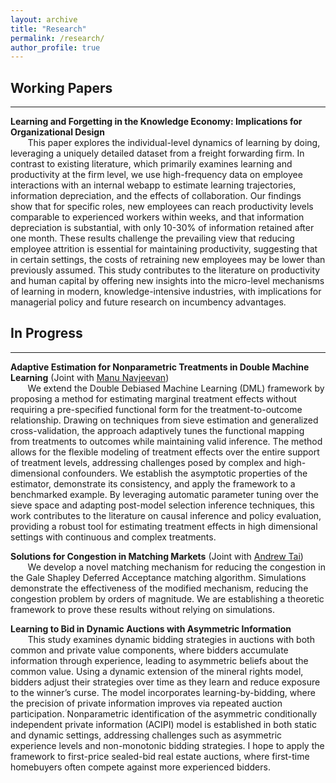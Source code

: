 ```yaml
---
layout: archive
title: "Research"
permalink: /research/
author_profile: true
---
```


## Working Papers
---
**Learning and Forgetting in the Knowledge Economy: Implications for Organizational Design**
<br> &nbsp;&nbsp;&nbsp;&nbsp;&nbsp;&nbsp; This paper explores the individual-level dynamics of learning by doing, leveraging a uniquely detailed dataset from a freight forwarding firm. In contrast to existing literature, which primarily examines learning and productivity at the firm level, we use high-frequency data on employee interactions with an internal webapp to estimate learning trajectories, information depreciation, and the effects of collaboration. Our findings show that for specific roles, new employees can reach productivity levels comparable to experienced workers within weeks, and that information depreciation is substantial, with only 10-30% of information retained after one month. These results challenge the prevailing view that reducing employee attrition is essential for maintaining productivity, suggesting that in certain settings, the costs of retraining new employees may be lower than previously assumed. This study contributes to the literature on productivity and human capital by offering new insights into the micro-level mechanisms of learning in modern, knowledge-intensive industries, with implications for managerial policy and future research on incumbency advantages.

## In Progress
---
**Adaptive Estimation for Nonparametric Treatments in Double Machine Learning** (Joint with [Manu Navjeevan](https://navjeevan.dev))
<br> &nbsp;&nbsp;&nbsp;&nbsp;&nbsp;&nbsp; We extend the Double Debiased Machine Learning (DML) framework by proposing a method for estimating marginal treatment effects without requiring a pre-specified functional form for the treatment-to-outcome relationship. Drawing on techniques from sieve estimation and generalized cross-validation, the approach adaptively tunes the functional mapping from treatments to outcomes while maintaining valid inference. The method allows for the flexible modeling of treatment effects over the entire support of treatment levels, addressing challenges posed by complex and high-dimensional confounders. We establish the asymptotic properties of the estimator, demonstrate its consistency, and apply the framework to a benchmarked example. By leveraging automatic parameter tuning over the sieve space and adapting post-model selection inference techniques, this work contributes to the literature on causal inference and policy evaluation, providing a robust tool for estimating treatment effects in high dimensional settings with continuous and complex treatments.

**Solutions for Congestion in Matching Markets** (Joint with [Andrew Tai](https://taiandrew.github.io))
<br> &nbsp;&nbsp;&nbsp;&nbsp;&nbsp;&nbsp; We develop a novel matching mechanism for reducing the congestion in the Gale Shapley Deferred Acceptance matching algorithm. Simulations demonstrate the effectiveness of the modified mechanism, reducing the congestion problem by orders of magnitude. We are establishing a theoretic framework to prove these results without relying on simulations.

**Learning to Bid in Dynamic Auctions with Asymmetric Information**
<br> &nbsp;&nbsp;&nbsp;&nbsp;&nbsp;&nbsp; This study examines dynamic bidding strategies in auctions with both common and private value components, where bidders accumulate information through experience, leading to asymmetric beliefs about the common value. Using a dynamic extension of the mineral rights model, bidders adjust their strategies over time as they learn and reduce exposure to the winner’s curse. The model incorporates learning-by-bidding, where the precision of private information improves via repeated auction participation. Nonparametric identification of the asymmetric conditionally independent private information (ACIPI) model is established in both static and dynamic settings, addressing challenges such as asymmetric experience levels and non-monotonic bidding strategies. I hope to apply the framework to first-price sealed-bid real estate auctions, where first-time homebuyers often compete against more experienced bidders.
